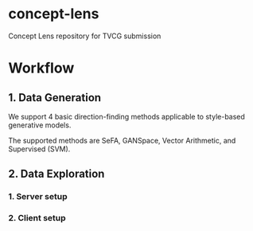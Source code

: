 # concept-lens
Concept Lens repository for TVCG submission

# Workflow
## 1. Data Generation
We support 4 basic direction-finding methods applicable to style-based generative models. 

The supported methods are SeFA, GANSpace, Vector Arithmetic, and Supervised (SVM).


## 2. Data Exploration

### 1. Server setup

### 2. Client setup